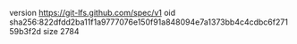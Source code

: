 version https://git-lfs.github.com/spec/v1
oid sha256:822dfdd2ba11f1a9777076e150f91a848094e7a1373bb4c4cdbc6f27159b3f2d
size 2784
